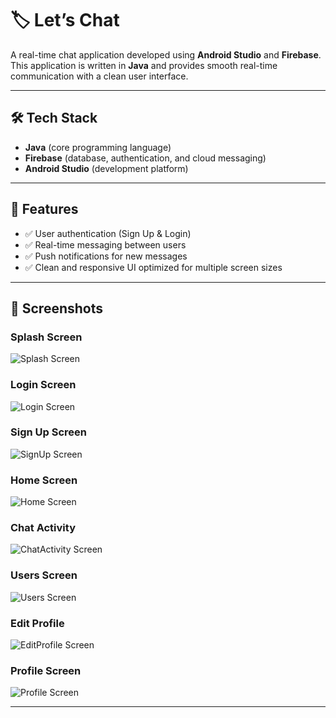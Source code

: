 # 🏷️ Let’s Chat

A real-time chat application developed using **Android Studio** and **Firebase**. This application is written in **Java** and provides smooth real-time communication with a clean user interface.  

---

## 🛠 Tech Stack  
- **Java** (core programming language)  
- **Firebase** (database, authentication, and cloud messaging)  
- **Android Studio** (development platform)  

---

## 🚀 Features  
- ✅ User authentication (Sign Up & Login)  
- ✅ Real-time messaging between users  
- ✅ Push notifications for new messages  
- ✅ Clean and responsive UI optimized for multiple screen sizes  

---

## 📸 Screenshots  

### Splash Screen  
![Splash Screen](SplashScreen.jpg)

### Login Screen  
![Login Screen](LogIn.jpg)

### Sign Up Screen  
![SignUp Screen](SignUp.jpg)

### Home Screen  
![Home Screen](HomePage.jpg)

### Chat Activity  
![ChatActivity Screen](ChatActivity.jpg)

### Users Screen  
![Users Screen](UsersPage.jpg)

### Edit Profile  
![EditProfile Screen](editProfile.png)

### Profile Screen  
![Profile Screen](profile.png)

---

